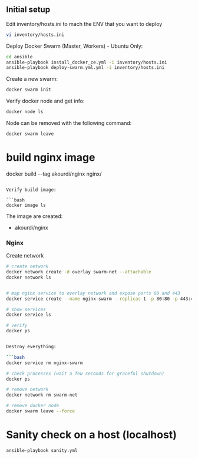 ## Initial setup

Edit inventory/hosts.ini to mach the ENV that you want to deploy

```bash
vi inventory/hosts.ini 
```

Deploy Docker Swarm (Master, Workers) - Ubuntu Only:

```bash
cd ansible
ansible-playbook install_docker_ce.yml -i inventory/hosts.ini
ansible-playbook deploy-swarm.yml.yml -i inventory/hosts.ini
```

Create a new swarm:

```bash
docker swarm init
```

Verify docker node and get info:

```bash
docker node ls
```

Node can be removed with the following command:

```bash
docker swarm leave
```


# build nginx image
docker build --tag akourdi/nginx nginx/       
```

Verify build image:

```bash
docker image ls
```

The image are created:

- akourdi/nginx



### Nginx 

Create  network

```bash
# create network
docker network create -d overlay swarm-net --attachable
docker network ls


# map nginx service to overlay network and expose ports 80 and 443
docker service create --name nginx-swarm --replicas 1 -p 80:80 -p 443:443 --network swarm-net akourdi/nginx

# show services
docker service ls

# verify
docker ps


Destroy everything:

```bash
docker service rm nginx-swarm

# check processes (wait a few seconds for graceful shutdown)
docker ps

# remove network
docker network rm swarm-net

# remove docker node
docker swarm leave --force
```

# Sanity check on a host (localhost)
```bash
ansible-playbook sanity.yml
```
